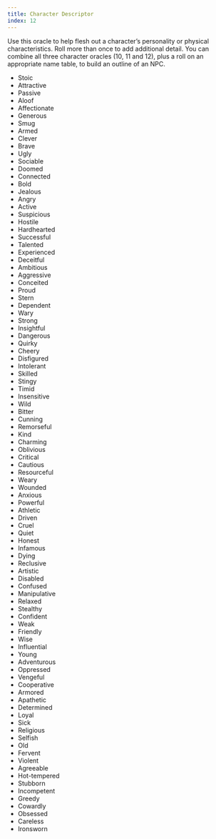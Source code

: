 ```yaml
---
title: Character Descriptor
index: 12
---
```


Use this oracle to help flesh out a character’s personality or physical
characteristics. Roll more than once to add additional detail. You can combine
all three character oracles (10, 11 and 12), plus a roll on an appropriate name
table, to build an outline of an NPC.

- Stoic
- Attractive
- Passive
- Aloof
- Affectionate
- Generous
- Smug
- Armed
- Clever
- Brave
- Ugly
- Sociable
- Doomed
- Connected
- Bold
- Jealous
- Angry
- Active
- Suspicious
- Hostile
- Hardhearted
- Successful
- Talented
- Experienced
- Deceitful
- Ambitious
- Aggressive
- Conceited
- Proud
- Stern
- Dependent
- Wary
- Strong
- Insightful
- Dangerous
- Quirky
- Cheery
- Disfigured
- Intolerant
- Skilled
- Stingy
- Timid
- Insensitive
- Wild
- Bitter
- Cunning
- Remorseful
- Kind
- Charming
- Oblivious
- Critical
- Cautious
- Resourceful
- Weary
- Wounded
- Anxious
- Powerful
- Athletic
- Driven
- Cruel
- Quiet
- Honest
- Infamous
- Dying
- Reclusive
- Artistic
- Disabled
- Confused
- Manipulative
- Relaxed
- Stealthy
- Confident
- Weak
- Friendly
- Wise
- Influential
- Young
- Adventurous
- Oppressed
- Vengeful
- Cooperative
- Armored
- Apathetic
- Determined
- Loyal
- Sick
- Religious
- Selfish
- Old
- Fervent
- Violent
- Agreeable
- Hot-tempered
- Stubborn
- Incompetent
- Greedy
- Cowardly
- Obsessed
- Careless
- Ironsworn
